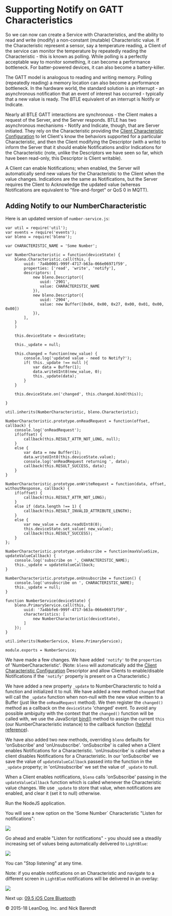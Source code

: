 # Supporting Notify on GATT Characteristics

So we can now can create a Service with Characteristics, and the ability to read and write (modify) a non-constant (mutable) Characteristic value.  If the Characteristic represent a sensor, say a temperature reading, a Client of the service can monitor the temperature by repeatedly reading the Characteristic - this is known as polling.  While polling is a perfectly acceptable way to monitor something, it can become a performance bottleneck.  For batter-powered devices, it can also become a battery-killer.

The GATT model is analogous to reading and writing memory.  Polling (repeatedly reading) a memory location can also become a performance bottleneck.  In the hardware world, the standard solution is an interrupt - an asynchronous notification that an event of interest has occurred - typically that a new value is ready.  The BTLE equivalent of an interrupt is Notify or Indicate.

Nearly all BTLE GATT interactions are synchronous - the Client makes a request of the Server, and the Server responds.  BTLE has two asynchronous mechanisms - Notify and Indicate, though, that are Server initiated.  They rely on the Characteristic providing the [Client Characteristic Configuration](https://www.bluetooth.com/specifications/gatt/viewer?attributeXmlFile=org.bluetooth.descriptor.gatt.client_characteristic_configuration.xml) to let Client's know the behaviors supported for a particular Characteristic, and then the Client modifying the Descriptor (with a write) to inform the Server that it should enable Notifications and/or Indications for the Characteristic (note, unlike the Descriptors we have seen so far, which have been read-only, this Descriptor is Client writable).

A Client can enable Notifications; when enabled, the Server will automatically send new values for the Characteristic to the Client when the value changes.  Indications are the same as Notifications, but the Server requires the Client to Acknowledge the updated value (whereas Notifications are equivalent to "fire-and-forget" or QoS 0 in MQTT).

## Adding Notify to our NumberCharacteristic

Here is an updated version of `number-service.js`:

```node
var util = require('util');
var events = require('events');
var bleno = require('bleno');

var CHARACTERISTIC_NAME = 'Some Number';

var NumberCharacteristic = function(deviceState) {
    bleno.Characteristic.call(this, {
        uuid: '7a4b0001-999f-4717-b63a-066e06971f59',
        properties: ['read', 'write', 'notify'],
        descriptors: [
            new bleno.Descriptor({
               uuid: '2901',
               value: CHARACTERISTIC_NAME
            }),
            new bleno.Descriptor({
               uuid: '2904',
               value: new Buffer([0x04, 0x00, 0x27, 0x00, 0x01, 0x00, 0x00])
            }),
        ],
    }
    )

    this.deviceState = deviceState;

    this._update = null;

    this.changed = function(new_value) {
        console.log('updated value - need to Notify?');
        if( this._update !== null ){
            var data = Buffer(1);
            data.writeUInt8(new_value, 0);
            this._update(data);
        }
    }

    this.deviceState.on('changed', this.changed.bind(this));

}

util.inherits(NumberCharacteristic, bleno.Characteristic);

NumberCharacteristic.prototype.onReadRequest = function(offset, callback) {
    console.log('onReadRequest');
    if(offset) {
        callback(this.RESULT_ATTR_NOT_LONG, null);
    }
    else {
        var data = new Buffer(1);
        data.writeUInt8(this.deviceState.value);
        console.log('onReadRequest returning ', data);
        callback(this.RESULT_SUCCESS, data);
    }
}

NumberCharacteristic.prototype.onWriteRequest = function(data, offset, withoutResponse, callback) {
    if(offset) {
        callback(this.RESULT_ATTR_NOT_LONG);
    }
    else if (data.length !== 1) {
        callback(this.RESULT_INVALID_ATTRIBUTE_LENGTH);
    }
    else {
        var new_value = data.readUInt8(0);
        this.deviceState.set_value( new_value);
        callback(this.RESULT_SUCCESS);
    }
};

NumberCharacteristic.prototype.onSubscribe = function(maxValueSize, updateValueCallback) {
    console.log('subscribe on ', CHARACTERISTIC_NAME);
    this._update = updateValueCallback;
}

NumberCharacteristic.prototype.onUnsubscribe = function() {
    console.log('unsubscribe on ', CHARACTERISTIC_NAME);
    this._update = null;
}

function NumberService(deviceState) {
    bleno.PrimaryService.call(this, {
        uuid: '7a4bbfe6-999f-4717-b63a-066e06971f59',
        characteristics: [
            new NumberCharacteristic(deviceState),
        ]
    });
}

util.inherits(NumberService, bleno.PrimaryService);

module.exports = NumberService;
```

We have made a few changes.  We have added `'notify'` to the `properties` of 'NumberCharacteristic'.  (Note: `bleno` will automatically add the [Client Characteristic Configuration](https://www.bluetooth.com/specifications/gatt/viewer?attributeXmlFile=org.bluetooth.descriptor.gatt.client_characteristic_configuration.xml) Descriptor and allow Clients to enable/disable Notifications if the `'notify'` property is present on a Characteristic.)

We have added a new property `_update` to NumberCharacterstic to hold a function and initialized it to null.  We have added a new method `changed` that will call the `_update` function when non-null with the new value written to a Buffer (just like the `onReadRequest` method).  We then register the `changed()` method as a callback on the `deviceState` 'changed' event.  To avoid any possible ambiguity with the context that the `changed()` function will be called with, we use the JavaScript [bind()](https://developer.mozilla.org/en-US/docs/Web/JavaScript/Reference/Global_Objects/Function/bind) method to assign the current `this` (our NumberCharacteristic instance) to the callback function ([helpful reference](http://stackoverflow.com/questions/7874723/maintaining-the-reference-to-this-in-javascript-when-using-callbacks-and-closu)).

We have also added two new methods, overriding `bleno` defaults for 'onSubscribe' and 'onUnsubscribe'.  'onSubscribe' is called when a Client enables Notifications for a Characteristic. 'onUnsubscribe' is called when a client disables Notifications for a Characteristic.  In our 'onSubscribe' we save the value of `updateValueCallback` passed into the function in the `_update` property; in 'onUnsubscribe' we set the value of `_update` to null.

When a Client enables notifications, `bleno` calls 'onSubscribe' passing in the `updateValueCallback` function which is called whenever the Characteristic value changes.  We use `_update` to store that value, when notifications are enabled, and clear it (set it to null) otherwise.

Run the NodeJS application.

You will see a new option on the 'Some Number` Characteristic "Listen for notifications":

![](Images/lightblue_listen_for_notifications.PNG)

Go ahead and enable "Listen for notifications" - you should see a steadily increasing set of values being automatically delivered to `LightBlue`:

![](Images/lightblue_notifications.png)

You can "Stop listening" at any time.  

Note:  if you enable notifications on an Characteristic and navigate to a different screen in `LightBlue` notifications will be delivered in an overlay:


![](Images/lightblue_overlay.png)


Next up: [09.5 iOS Core Bluetooth](../09.5_iOS_Core_Bluetooth/README.md)

&copy; 2015-18 LeanDog, Inc. and Nick Barendt
